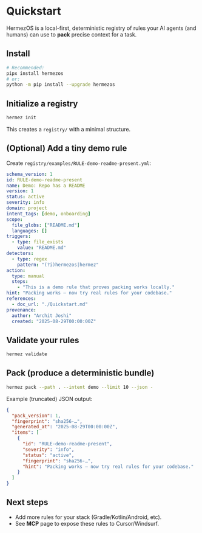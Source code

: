 # Quickstart

HermezOS is a local-first, deterministic registry of rules your AI agents (and humans) can use to **pack** precise context for a task.

## Install
```bash
# Recommended:
pipx install hermezos
# or:
python -m pip install --upgrade hermezos
````

## Initialize a registry

```bash
hermez init
```

This creates a `registry/` with a minimal structure.

## (Optional) Add a tiny demo rule

Create `registry/examples/RULE-demo-readme-present.yml`:

```yaml
schema_version: 1
id: RULE-demo-readme-present
name: Demo: Repo has a README
version: 1
status: active
severity: info
domain: project
intent_tags: [demo, onboarding]
scope:
  file_globs: ["README.md"]
  languages: []
triggers:
  - type: file_exists
    value: "README.md"
detectors:
  - type: regex
    pattern: "(?i)hermezos|hermez"
action:
  type: manual
  steps:
    - "This is a demo rule that proves packing works locally."
hint: "Packing works — now try real rules for your codebase."
references:
  - doc_url: "./Quickstart.md"
provenance:
  author: "Archit Joshi"
  created: "2025-08-29T00:00:00Z"
```

## Validate your rules

```bash
hermez validate
```

## Pack (produce a deterministic bundle)

```bash
hermez pack --path . --intent demo --limit 10 --json -
```

Example (truncated) JSON output:

```json
{
  "pack_version": 1,
  "fingerprint": "sha256-…",
  "generated_at": "2025-08-29T00:00:00Z",
  "items": [
    {
      "id": "RULE-demo-readme-present",
      "severity": "info",
      "status": "active",
      "fingerprint": "sha256-…",
      "hint": "Packing works — now try real rules for your codebase."
    }
  ]
}
```

## Next steps

* Add more rules for your stack (Gradle/Kotlin/Android, etc).
* See **MCP** page to expose these rules to Cursor/Windsurf.
